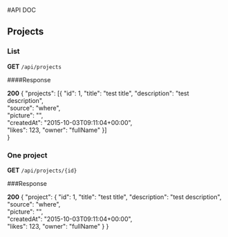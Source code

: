 #API DOC


## Projects

### List

__GET__ `/api/projects`

####Response

__200__
	{
		"projects": [{
			"id": 1,
			"title": "test title",
			"description": "test description",		
			"source": "where",		
			"picture": "<url-picture>",		
			"createdAt": "2015-10-03T09:11:04+00:00",		
			"likes": 123,
			"owner": "fullName"
		}]	
	}

### One project

__GET__ `/api/projects/{id}`

###Response

__200__
	{
		"project": {
			"id": 1,
			"title": "test title",
			"description": "test description",		
			"source": "where",		
			"picture": "<url-picture>",		
			"createdAt": "2015-10-03T09:11:04+00:00",		
			"likes": 123,
			"owner": "fullName"
		}
	}




